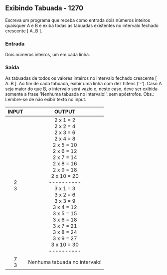 ## Exibindo Tabuada - 1270
Escreva um programa que receba como entrada dois números inteiros quaisquer A e B e exiba todas as tabuadas existentes no intervalo fechado crescente [ A..B ].

### Entrada
Dois números inteiros, um em cada linha.

### Saída
As tabuadas de todos os valores inteiros no intervalo fechado crescente [ A..B ]. Ao fim de cada tabuada, exibir uma linha com dez hifens ('-'). Caso A seja maior do que B, o intervalo será vazio e, neste caso, deve ser exibida somente a frase 'Nenhuma tabuada no intervalo!', sem apóstrofos. Obs.: Lembre-se de não exibir texto no input.

| INPUT | OUTPUT    |
| :-----: | :---------: |
| 2 <br> 3 | 2 x 1 = 2 <br> 2 x 2 = 4 <br> 2 x 3 = 6 <br> 2 x 4 = 8 <br> 2 x 5 = 10 <br> 2 x 6 = 12 <br> 2 x 7 = 14 <br> 2 x 8 = 16 <br> 2 x 9 = 18 <br> 2 x 10 = 20 <br> ---------- <br> 3 x 1 = 3 <br> 3 x 2 = 6 <br> 3 x 3 = 9 <br> 3 x 4 = 12 <br> 3 x 5 = 15 <br> 3 x 6 = 18 <br> 3 x 7 = 21 <br> 3 x 8 = 24 <br> 3 x 9 = 27 <br> 3 x 10 = 30 <br> ---------- | 
| 7 <br> 3 | Nenhuma tabuada no intervalo!